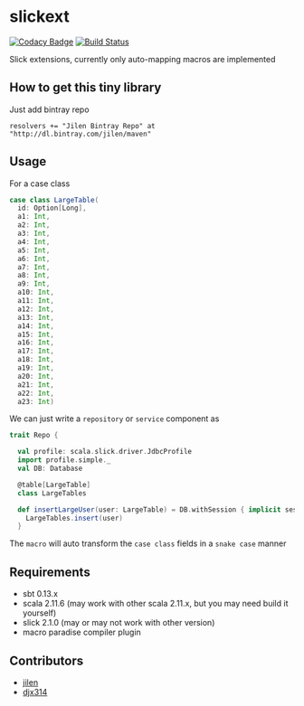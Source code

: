 # slickext
[![Codacy Badge](https://www.codacy.com/project/badge/838cc1f9b9ae4397a3961f9fb1a790fa)](https://www.codacy.com/app/jilen-zhang/slickext)
[![Build Status](https://travis-ci.org/jilen/slickext.svg?branch=master)](https://travis-ci.org/jilen/slickext)

Slick extensions, currently only auto-mapping macros are implemented

## How to get this tiny library
Just add bintray repo
```
resolvers += "Jilen Bintray Repo" at "http://dl.bintray.com/jilen/maven"
```
## Usage

For a case class
```scala
case class LargeTable(
  id: Option[Long],
  a1: Int,
  a2: Int,
  a3: Int,
  a4: Int,
  a5: Int,
  a6: Int,
  a7: Int,
  a8: Int,
  a9: Int,
  a10: Int,
  a11: Int,
  a12: Int,
  a13: Int,
  a14: Int,
  a15: Int,
  a16: Int,
  a17: Int,
  a18: Int,
  a19: Int,
  a20: Int,
  a21: Int,
  a22: Int,
  a23: Int)
```

We can just write a `repository` or `service` component as
```scala
trait Repo {

  val profile: scala.slick.driver.JdbcProfile
  import profile.simple._
  val DB: Database

  @table[LargeTable]
  class LargeTables

  def insertLargeUser(user: LargeTable) = DB.withSession { implicit session =>
    LargeTables.insert(user)
  }

```

The `macro` will auto transform the `case class` fields in a `snake case` manner


## Requirements
+ sbt 0.13.x
+ scala 2.11.6 (may work with other scala 2.11.x, but you may need build it yourself)
+ slick 2.1.0 (may or may not work with other version)
+ macro paradise compiler plugin

## Contributors
+ [jilen](https://github.com/jilen)
+ [djx314](https://github.com/djx314)
